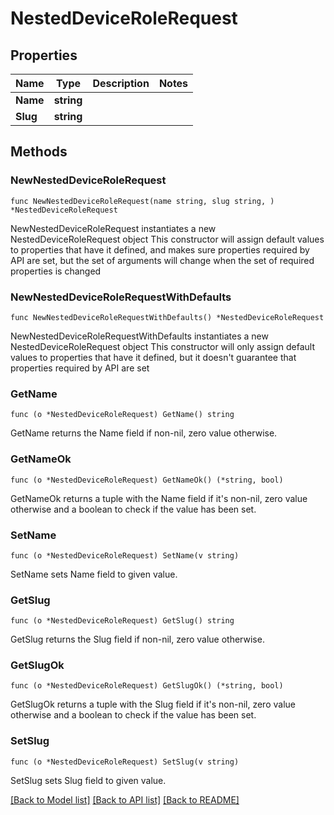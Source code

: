 # NestedDeviceRoleRequest

## Properties

Name | Type | Description | Notes
------------ | ------------- | ------------- | -------------
**Name** | **string** |  | 
**Slug** | **string** |  | 

## Methods

### NewNestedDeviceRoleRequest

`func NewNestedDeviceRoleRequest(name string, slug string, ) *NestedDeviceRoleRequest`

NewNestedDeviceRoleRequest instantiates a new NestedDeviceRoleRequest object
This constructor will assign default values to properties that have it defined,
and makes sure properties required by API are set, but the set of arguments
will change when the set of required properties is changed

### NewNestedDeviceRoleRequestWithDefaults

`func NewNestedDeviceRoleRequestWithDefaults() *NestedDeviceRoleRequest`

NewNestedDeviceRoleRequestWithDefaults instantiates a new NestedDeviceRoleRequest object
This constructor will only assign default values to properties that have it defined,
but it doesn't guarantee that properties required by API are set

### GetName

`func (o *NestedDeviceRoleRequest) GetName() string`

GetName returns the Name field if non-nil, zero value otherwise.

### GetNameOk

`func (o *NestedDeviceRoleRequest) GetNameOk() (*string, bool)`

GetNameOk returns a tuple with the Name field if it's non-nil, zero value otherwise
and a boolean to check if the value has been set.

### SetName

`func (o *NestedDeviceRoleRequest) SetName(v string)`

SetName sets Name field to given value.


### GetSlug

`func (o *NestedDeviceRoleRequest) GetSlug() string`

GetSlug returns the Slug field if non-nil, zero value otherwise.

### GetSlugOk

`func (o *NestedDeviceRoleRequest) GetSlugOk() (*string, bool)`

GetSlugOk returns a tuple with the Slug field if it's non-nil, zero value otherwise
and a boolean to check if the value has been set.

### SetSlug

`func (o *NestedDeviceRoleRequest) SetSlug(v string)`

SetSlug sets Slug field to given value.



[[Back to Model list]](../README.md#documentation-for-models) [[Back to API list]](../README.md#documentation-for-api-endpoints) [[Back to README]](../README.md)


